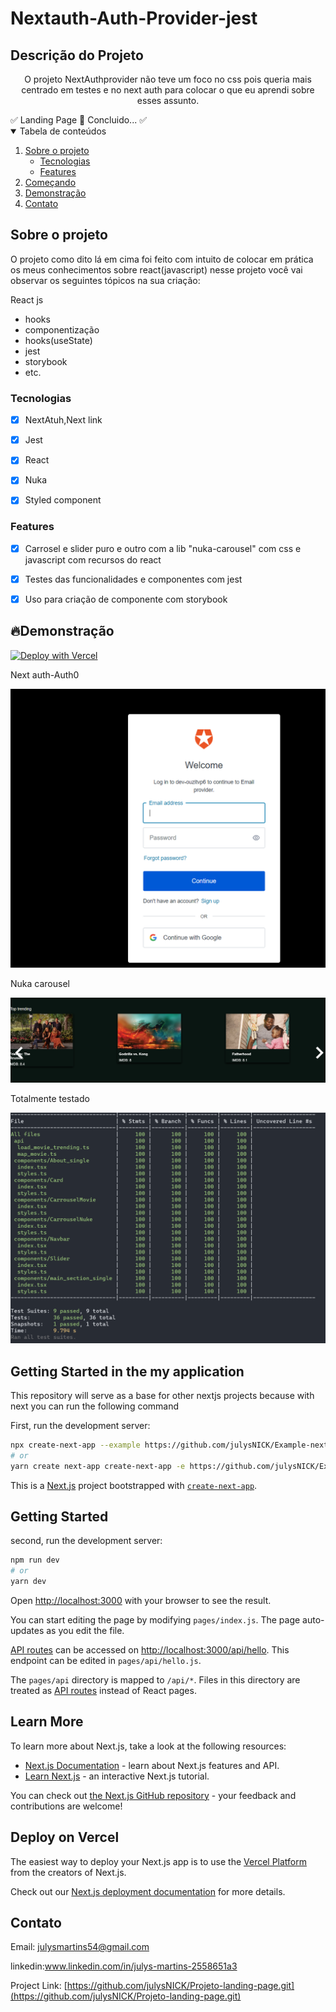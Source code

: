 # Nextauth-Auth-Provider-jest

## Descrição do Projeto

<p align="center">O projeto NextAuthprovider  não teve um foco no css pois queria mais centrado em testes e no next auth para colocar o que eu aprendi sobre esses assunto.</p
 <h4 align="center">
	✅  Landing Page 🚀 Concluido...  ✅
 </h4>

 <!-- TABLE OF CONTENTS -->
<details open="open">
  <summary>Tabela de conteúdos</summary>
  <ol>
    <li>
      <a href="#Sobre-o-projeto">Sobre o projeto</a>
      <ul>
        <li><a href="#Tecnologias">Tecnologias</a></li>
      </ul>
       <ul>
        <li><a href="#Features">Features</a></li>
      </ul>
    </li>
    <li>
      <a href="#Getting-Started-in-the-my-application">Começando</a>
    </li>
    <li><a href="#Demonstração">Demonstração</a></li>
    <li><a href="#Contato">Contato</a></li>
  </ol>
</details>

## Sobre o projeto

O projeto como dito lá em cima foi feito com intuito de colocar em prática os meus conhecimentos sobre react(javascript) nesse projeto você vai observar os seguintes tópicos na sua criação:

React js

- hooks
- componentização
- hooks(useState)
- jest
- storybook
- etc.

### Tecnologias

- [x] NextAtuh,Next link

- [x] Jest

- [x] React

- [x] Nuka

- [x] Styled component

### Features

- [x] Carrosel e slider puro e outro com a lib "nuka-carousel" com css e javascript com recursos do react

- [x] Testes das funcionalidades e componentes com jest

- [x] Uso para criação de componente com storybook

## 🔥Demonstração

[![Deploy with Vercel](https://vercel.com/button)](https://next-blog-lac-eight.vercel.app)

Next auth-Auth0

![](screenshot/Login.PNG)

Nuka carousel

![](screenshot/CarouselMovie.PNG)

Totalmente testado

![](screenshot/Mytests.PNG)

## Getting Started in the my application

This repository will serve as a base for other nextjs projects because with next you can run the following command

First, run the development server:

```bash
npx create-next-app --example https://github.com/julysNICK/Example-next
# or
yarn create next-app create-next-app -e https://github.com/julysNICK/Example-next
```

This is a [Next.js](https://nextjs.org/) project bootstrapped with [`create-next-app`](https://github.com/vercel/next.js/tree/canary/packages/create-next-app).

## Getting Started

second, run the development server:

```bash
npm run dev
# or
yarn dev
```

Open [http://localhost:3000](http://localhost:3000) with your browser to see the result.

You can start editing the page by modifying `pages/index.js`. The page auto-updates as you edit the file.

[API routes](https://nextjs.org/docs/api-routes/introduction) can be accessed on [http://localhost:3000/api/hello](http://localhost:3000/api/hello). This endpoint can be edited in `pages/api/hello.js`.

The `pages/api` directory is mapped to `/api/*`. Files in this directory are treated as [API routes](https://nextjs.org/docs/api-routes/introduction) instead of React pages.

## Learn More

To learn more about Next.js, take a look at the following resources:

- [Next.js Documentation](https://nextjs.org/docs) - learn about Next.js features and API.
- [Learn Next.js](https://nextjs.org/learn) - an interactive Next.js tutorial.

You can check out [the Next.js GitHub repository](https://github.com/vercel/next.js/) - your feedback and contributions are welcome!

## Deploy on Vercel

The easiest way to deploy your Next.js app is to use the [Vercel Platform](https://vercel.com/new?utm_medium=default-template&filter=next.js&utm_source=create-next-app&utm_campaign=create-next-app-readme) from the creators of Next.js.

Check out our [Next.js deployment documentation](https://nextjs.org/docs/deployment) for more details.

## Contato

Email: julysmartins54@gmail.com

linkedin:www.linkedin.com/in/julys-martins-2558651a3

Project Link: [https://github.com/julysNICK/Projeto-landing-page.git](https://github.com/julysNICK/Projeto-landing-page.git)
